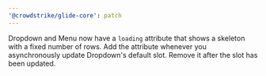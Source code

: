 ```yaml
---
'@crowdstrike/glide-core': patch
---
```


Dropdown and Menu now have a `loading` attribute that shows a skeleton with a fixed number of rows. Add the attribute whenever you asynchronously update Dropdown's default slot. Remove it after the slot has been updated.
